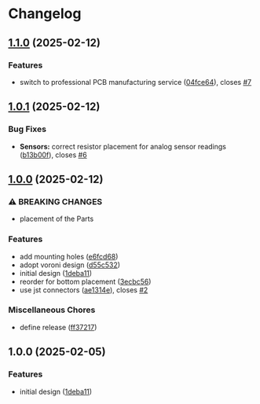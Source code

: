 # Changelog

## [1.1.0](https://github.com/FelizCoder/crewstand.hat/compare/v1.0.1...v1.1.0) (2025-02-12)


### Features

* switch to professional PCB manufacturing service ([04fce64](https://github.com/FelizCoder/crewstand.hat/commit/04fce6482bde8b3229f7275ea6469fb067c6a64b)), closes [#7](https://github.com/FelizCoder/crewstand.hat/issues/7)

## [1.0.1](https://github.com/FelizCoder/crewstand.hat/compare/v1.0.0...v1.0.1) (2025-02-12)


### Bug Fixes

* **Sensors:** correct resistor placement for analog sensor readings ([b13b00f](https://github.com/FelizCoder/crewstand.hat/commit/b13b00f41ccdcd93f972678ce98eec2645bcbf4e)), closes [#6](https://github.com/FelizCoder/crewstand.hat/issues/6)

## [1.0.0](https://github.com/FelizCoder/crewstand.hat/compare/v1.0.0...v1.0.0) (2025-02-12)


### ⚠ BREAKING CHANGES

* placement of the Parts

### Features

* add mounting holes ([e6fcd68](https://github.com/FelizCoder/crewstand.hat/commit/e6fcd6856ed51134eaadee23ef0d4585478b6746))
* adopt voroni design ([d55c532](https://github.com/FelizCoder/crewstand.hat/commit/d55c53247b90d5069dac3a5085047876cc75d758))
* initial design ([1deba11](https://github.com/FelizCoder/crewstand.hat/commit/1deba11efad4ecdd8dbeb2b8a1ba4530150f91dc))
* reorder for bottom placement ([3ecbc56](https://github.com/FelizCoder/crewstand.hat/commit/3ecbc56880dbe83702e1db96145a0ecee450222e))
* use jst connectors ([ae1314e](https://github.com/FelizCoder/crewstand.hat/commit/ae1314e1b4873558af70e828da93c76f97db8ebc)), closes [#2](https://github.com/FelizCoder/crewstand.hat/issues/2)


### Miscellaneous Chores

* define release ([ff37217](https://github.com/FelizCoder/crewstand.hat/commit/ff3721725673ab0528a9566c0fe84ddae8fd85bc))

## 1.0.0 (2025-02-05)


### Features

* initial design ([1deba11](https://github.com/FelizCoder/crewstand.hat/commit/1deba11efad4ecdd8dbeb2b8a1ba4530150f91dc))
